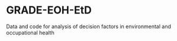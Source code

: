 # GRADE-EOH-EtD
Data and code for analysis of decision factors in environmental and occupational health
